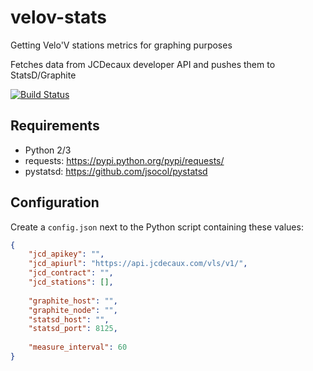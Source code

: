 # velov-stats
Getting Velo'V stations metrics for graphing purposes

Fetches data from JCDecaux developer API and pushes them to StatsD/Graphite

[![Build Status](http://jenkins.ttec-junior.fr/buildStatus/icon?job=velov-stats)](http://jenkins.ttec-junior.fr/job/velov-stats)

## Requirements
 - Python 2/3
 - requests: https://pypi.python.org/pypi/requests/
 - pystatsd: https://github.com/jsocol/pystatsd

## Configuration
Create a `config.json` next to the Python script containing these values:
```json
{
	"jcd_apikey": "",
	"jcd_apiurl": "https://api.jcdecaux.com/vls/v1/",
	"jcd_contract": "",
	"jcd_stations": [],
	
	"graphite_host": "",
	"graphite_node": "",
	"statsd_host": "",
	"statsd_port": 8125,
	
	"measure_interval": 60
}

```
